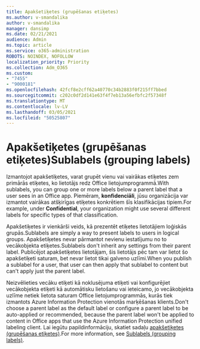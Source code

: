 ```yaml
---
title: Apakšetiķetes (grupēšanas etiķetes)
ms.author: v-smandalika
author: v-smandalika
manager: dansimp
ms.date: 02/21/2021
audience: Admin
ms.topic: article
ms.service: o365-administration
ROBOTS: NOINDEX, NOFOLLOW
localization_priority: Priority
ms.collection: Adm_O365
ms.custom:
- "7455"
- "9000181"
ms.openlocfilehash: 42fcf8e2cff62a40770c34b2883f0f215ff7bbed
ms.sourcegitcommit: c202c0df2d141e63f4f7eb13a56efbfc2f57348f
ms.translationtype: MT
ms.contentlocale: lv-LV
ms.lasthandoff: 03/05/2021
ms.locfileid: "50525807"
---
```

# <a name="sublabels-grouping-labels"></a><span data-ttu-id="108a1-102">Apakšetiķetes (grupēšanas etiķetes)</span><span class="sxs-lookup"><span data-stu-id="108a1-102">Sublabels (grouping labels)</span></span>

<span data-ttu-id="108a1-103">Izmantojot apakšetiķetes, varat grupēt vienu vai vairākas etiķetes zem primārās etiķetes, ko lietotājs redz Office lietojumprogrammā.</span><span class="sxs-lookup"><span data-stu-id="108a1-103">With sublabels, you can group one or more labels below a parent label that a user sees in an Office app.</span></span> <span data-ttu-id="108a1-104">Piemēram, **konfidenciāli**, jūsu organizācija var izmantot vairākas atšķirīgas etiķetes konkrētiem šīs klasifikācijas tipiem.</span><span class="sxs-lookup"><span data-stu-id="108a1-104">For example, under **Confidential**, your organization might use several different labels for specific types of that classification.</span></span>

<span data-ttu-id="108a1-105">Apakšetiķetes ir vienkārši veids, kā prezentēt etiķetes lietotājiem loģiskās grupās.</span><span class="sxs-lookup"><span data-stu-id="108a1-105">Sublabels are simply a way to present labels to users in logical groups.</span></span> <span data-ttu-id="108a1-106">Apakšetiķetes nevar pārmantot nevienu iestatījumu no to vecākobjekta etiķetes.</span><span class="sxs-lookup"><span data-stu-id="108a1-106">Sublabels don't inherit any settings from their parent label.</span></span> <span data-ttu-id="108a1-107">Publicējot apakšetiķetes lietotājam, šis lietotājs pēc tam var lietot šo apakšetiķeti saturam, bet nevar lietot tikai galveno uzlīmi.</span><span class="sxs-lookup"><span data-stu-id="108a1-107">When you publish a sublabel for a user, that user can then apply that sublabel to content but can't apply just the parent label.</span></span>

<span data-ttu-id="108a1-108">Neizvēlieties vecāku etiķeti kā noklusējuma etiķeti vai konfigurējiet vecākobjekta etiķeti kā automātisku lietošanu vai ieteicamo, jo vecākobjekta uzlīme netiek lietota saturam Office lietojumprogrammās, kurās tiek izmantots Azure Information Protection vienotās marķēšanas klients.</span><span class="sxs-lookup"><span data-stu-id="108a1-108">Don't choose a parent label as the default label or configure a parent label to be auto-applied or recommended, because the parent label won't be applied to content in Office apps that use the Azure Information Protection unified labeling client.</span></span> <span data-ttu-id="108a1-109">Lai iegūtu papildinformāciju, skatiet sadaļu [apakšetiķetes (grupēšanas etiķetes)](https://docs.microsoft.com/microsoft-365/compliance/sensitivity-labels).</span><span class="sxs-lookup"><span data-stu-id="108a1-109">For more information, see [Sublabels (grouping labels)](https://docs.microsoft.com/microsoft-365/compliance/sensitivity-labels).</span></span>